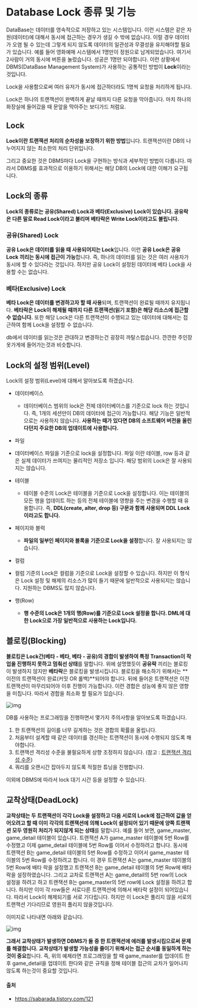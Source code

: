 # Database Lock 종류 및 기능

DataBase는 데이터를 영속적으로 저장하고 있는 시스템입니다. 이런 시스템은 같은 자원(데이터)에 대해서 동시에 접근하는 경우가 생길 수 밖에 없습니다. 이럴 경우 데이터가 오염 될 수 있는데 그렇게 되지 않도록 데이터의 일관성과 무결성을 유지해야할 필요가 있습니다. 예를 들어 영화예매 시스템에서 1명만이 정원으로 남게되었습니다. 여기서 2사람이 거의 동시에 버튼을 눌렀습니다. 성공은 1명만 되야합니다. 이런 상황에서 DBMS(DataBase Management System)가 사용하는 공통적인 방법이 **Lock**이라는 것입니다.

Lock을 사용함으로써 여러 유저가 동시에 접근하더라도 1명씩 요청을 처리하게 됩니다. 

Lock은 하나의 트랜잭션이 완벽하게 끝날 때까지 다른 요청을 막아줍니다. 마치 하나의 화장실에 들어갔을 때 문앞을 막아주는 보디가드 처럼요.

## Lock

**Lock이란 트랜잭션 처리의 순차성을 보장하기 위한 방법**입니다. 트랜잭션이란 DB의 나누어지지 않는 최소한의 처리 단위입니다. 

그리고 중요한 것은 DBMS마다 Lock을 구현하는 방식과 세부적인 방법이 다릅니다. 따라서 DBMS를 효과적으로 이용하기 위해서는 해당 DB의 Lock에 대한 이해가 요구됩니다.

## Lock의 종류

**Lock의 종류로는 공유(Shared) Lock과 베타(Exclusive) Lock이 있습니다. 공유락은 다른 말로 Read Lock이라고 불리며 베타락은 Write Lock이라고도 불립니다.**

### 공유(Shared) Lock

**공유 Lock은 데이터를 읽을 때 사용되어지는 Lock**입니다. 이런 **공유 Lock은 공유 Lock 끼리는 동시에 접근이 가능**합니다. 즉, 하나의 데이터를 읽는 것은 여러 사용자가 동시에 할 수 있다라는 것입니다. 하지만 공유 Lock이 설정된 데이터에 베타 Lock을 사용할 수는 없습니다.

### 베타(Exclusive) Lock

**베타 Lock은 데이터를 변경하고자 할 때 사용**되며, 트랜잭션이 완료될 때까지 유지됩니다. **베타락은 Lock이 해제될 때까지 다른 트랜잭션(읽기 포함)은 해당 리소스에 접근할 수 없습니다.** 또한 해당 Lock은 다른 트랜잭션이 수행되고 있는 데이터에 대해서는 접근하여 함께 Lock을 설정할 수 없습니다.



db에서 데이터를 읽는것은 관대하고 변경하는건 굉장히 까탈스럽습니다. 깐깐한 주인장 옷가게에 들어가는것과 비슷합니다.



## Lock의 설정 범위(Level)

Lock의 설정 범위(Level)에 대해서 알아보도록 하겠습니다.

- 데이터베이스
  - 데이터베이스 범위의 lock은 전체 데이터베이스를 기준으로 lock 하는 것입니다. 즉, 1개의 세션만이 DB의 데이터에 접근이 가능합니다. 해당 기능은 일반적으로는 사용하지 않습니다. **사용하는 때가 있다면 DB의 소프트웨어 버전을 올린다던지 주요한 DB의 업데이트에 사용합니다.**
-  파일
  - 데이터베이스 파일을 기준으로 lock을 설정합니다. 파일 이란 테이블, row 등과 같은 실제 데이터가 쓰여지는 물리적인 저장소 입니다. 해당 범위의 Lock은 잘 사용되지는 않습니다.
- 테이블
  - 테이블 수준의 Lock은 테이블을 기준으로 Lock을 설정합니다. 이는 테이블의 모든 행을 업데이트 하는 등의 전체 테이블에 영향을 주는 변경을 수행할 때 유용합니다. 즉, **DDL(create, alter, drop 등) 구문과 함께 사용되며 DDL Lock이라고도 합니다.**

- 페이지와 블럭
  - **파일의 일부인 페이지와 블록을 기준으로 Lock을 설정**합니다. 잘 사용되지는 않습니다.
-  컬럼
  - 컬럼 기준의 Lock은 컬럼을 기준으로 Lock을 설정할 수 있습니다. 하지만 이 형식은 Lock 설정 및 해제의 리소스가 많이 들기 때문에 일반적으로 사용되지는 않습니다. 지원하는 DBMS도 많지 않습니다.
- 행(Row)
  - **행 수준의 Lock은 1개의 행(Row)를 기준으로 Lock 설정을 합니다. DML에 대한 Lock으로 가장 일반적으로 사용하는 Lock입니다.**

## 블로킹(Blocking)

**블로킹은 Lock간(베타 - 베타, 베타 - 공유)의 경합이 발생하여 특정 Transaction이 작업을 진행하지 못하고 멈춰선 상태**를 말합니다. 위에 설명했듯이 **공유락** 끼리는 블로킹이 발생하지 않지만 **베타락**은 블로킹을 발생시킵니다. 블로킹을 해소하기 위해서는 **이전의 트랜잭션이 완료(커밋 OR 롤백)**되어야 합니다. 뒤에 들어온 트랜잭션은 이전 트랜잭션이 마무리되어야 이후 진행이 가능합니다. 이런 경합은 성능에 좋지 않은 영향을 미칩니다. 따라서 경합을 최소화 할 필요가 있습니다.



![img](https://blog.kakaocdn.net/dn/Hkc78/btqL3wfemow/apZ9CtndatkDz9ATfpLYoK/img.png)



DB를 사용하는 프로그래밍을 진행하면서 몇가지 주의사항을 알아보도록 하겠습니다.

1. 한 트랜잭션의 길이를 너무 길게하는 것은 경합의 확률을 올립니다.
2. 처음부터 설계할 때 같은 데이터를 갱신하는 트랜잭션이 동시에 수행되지 않도록 해야합니다.
3. 트랜잭션 격리성 수준을 불필요하게 상향 조정하지 않습니다. (참고 : [트랜잭션 격리성 수준](https://sabarada.tistory.com/117))
4. 쿼리를 오랜시간 잡아두지 않도록 적절한 튜닝을 진행합니다.

이외에 DBMS에 따라서 lock 대기 시간 등을 설정할 수 있습니다.



## 교착상태(DeadLock)

**교착상태는 두 트랜잭션이 각각 Lock을 설정하고 다음 서로의 Lock에 접근하여 값을 얻어오려고 할 때 이미 각각의 트랜잭션에 의해 Lock이 설정되어 있기 때문에 양쪽 트랜잭션 모두 영원히 처리가 되지않게 되는 상태**를 말합니다. 예를 들어 보면, game_master, game_detail 테이블이 있습니다. 트랜잭션 A가 game_master 테이블에 5번 Row를 수정했고 이제 game_detail 테이블에 5번 Row를 이어서 수정하려고 합니다. 동시에 트랜잭션 B는 game_detail 테이블의 5번 Row를 수정하고 이어서 game_master 테이블의 5번 Row를 수정하려고 합니다. 이 경우 트랜잭션 A는 game_master 테이블의 5번 Row에 배타 락을 설정했고 트랜잭션 B는 game_detail 테이블의 5번 Row에 배타 락을 설정하였습니다. 그리고 교차로 트랜잭션 A는 game_detail의 5번 row의 Lock 설정을 하려고 하고 트랜잭션 B는 game_master의 5번 row에 Lock 설정을 하려고 합니다. 하지만 이미 각 row들은 서로다른 트랜잭션에 의해서 배타락 설정이 되어있습니다. 따라서 Lock이 해제되기를 서로 기다립니다. 하지만 이 Lock은 풀리지 않을 서로의 트랜잭션 기다리므로 영원히 풀리지 않을것입니다.

이미지로 나타내면 아래와 같습니다.



![img](https://blog.kakaocdn.net/dn/IAs6r/btqL39jMHtW/mzTqIspCi0K0n01KTKz0h0/img.png)



**그래서 교착상태가 발생하면 DBMS가 둘 중 한 트랜잭션에 에러를 발생시킴으로써 문제를 해결합니다. 교착상태가 발생할 가능성을 줄이기 위해서는 접근 순서를 동일하게 하는것이 중요**합니다. 즉, 위의 예제라면 프로그래밍을 할 때 game_master를 업데이트 한 후 game_detail을 업데이트 한다와 같은 규칙을 정해 테이블 접근의 교차가 일어나지 않도록 하는것이 중요할 것입니다.





#### 출처

- https://sabarada.tistory.com/121